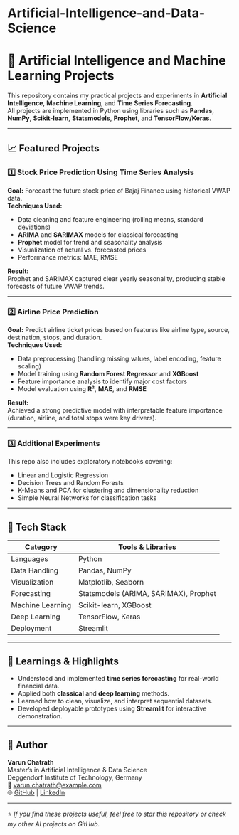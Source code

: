 # Artificial-Intelligence-and-Data-Science
# 🧠 Artificial Intelligence and Machine Learning Projects

This repository contains my practical projects and experiments in **Artificial Intelligence**, **Machine Learning**, and **Time Series Forecasting**.  
All projects are implemented in Python using libraries such as **Pandas**, **NumPy**, **Scikit-learn**, **Statsmodels**, **Prophet**, and **TensorFlow/Keras**.

---

## 📈 Featured Projects

### 1️⃣ Stock Price Prediction Using Time Series Analysis  
**Goal:** Forecast the future stock price of Bajaj Finance using historical VWAP data.  
**Techniques Used:**
- Data cleaning and feature engineering (rolling means, standard deviations)
- **ARIMA** and **SARIMAX** models for classical forecasting  
- **Prophet** model for trend and seasonality analysis  
- Visualization of actual vs. forecasted prices  
- Performance metrics: MAE, RMSE  

**Result:**  
Prophet and SARIMAX captured clear yearly seasonality, producing stable forecasts of future VWAP trends.  

---

### 2️⃣ Airline Price Prediction  
**Goal:** Predict airline ticket prices based on features like airline type, source, destination, stops, and duration.  
**Techniques Used:**
- Data preprocessing (handling missing values, label encoding, feature scaling)  
- Model training using **Random Forest Regressor** and **XGBoost**  
- Feature importance analysis to identify major cost factors  
- Model evaluation using **R²**, **MAE**, and **RMSE**

**Result:**  
Achieved a strong predictive model with interpretable feature importance (duration, airline, and total stops were key drivers).  

---

### 3️⃣ Additional Experiments  
This repo also includes exploratory notebooks covering:
- Linear and Logistic Regression  
- Decision Trees and Random Forests  
- K-Means and PCA for clustering and dimensionality reduction  
- Simple Neural Networks for classification tasks  

---

## 🧩 Tech Stack

| Category | Tools & Libraries |
|-----------|------------------|
| Languages | Python |
| Data Handling | Pandas, NumPy |
| Visualization | Matplotlib, Seaborn |
| Forecasting | Statsmodels (ARIMA, SARIMAX), Prophet |
| Machine Learning | Scikit-learn, XGBoost |
| Deep Learning | TensorFlow, Keras |
| Deployment | Streamlit |

---

## 🧠 Learnings & Highlights
- Understood and implemented **time series forecasting** for real-world financial data.  
- Applied both **classical** and **deep learning** methods.  
- Learned how to clean, visualize, and interpret sequential datasets.  
- Developed deployable prototypes using **Streamlit** for interactive demonstration.

---

## 🔗 Author
**Varun Chatrath**  
Master’s in Artificial Intelligence & Data Science  
Deggendorf Institute of Technology, Germany  
📧 varun.chatrath@example.com  
🌐 [GitHub](https://github.com/VarunChatrath) | [LinkedIn](https://www.linkedin.com/in/varun-chatrath/)  

---

⭐ *If you find these projects useful, feel free to star this repository or check my other AI projects on GitHub.*
